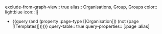 exclude-from-graph-view:: true
alias:: Organisations, Group, Groups
color:: lightblue
icon:: 

- {{query (and (property :page-type [[Organisation]]) (not (page [[Templates]])))}}
  query-table:: true
  query-properties:: [:page :alias]
